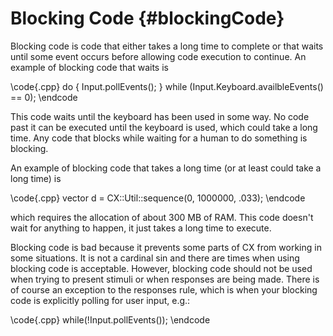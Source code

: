 Blocking Code {#blockingCode}
=============

Blocking code is code that either takes a long time to complete or that waits until some event occurs before
allowing code execution to continue. An example of blocking code that waits is

\code{.cpp}
do {
	Input.pollEvents();
} while (Input.Keyboard.availbleEvents() == 0);
\endcode

This code waits until the keyboard has been used in some way. No code past it can be executed until the keyboard
is used, which could take a long time. Any code that blocks while waiting for a human to do something is blocking.

An example of blocking code that takes a long time (or at least could take a long time) is

\code{.cpp}
vector<double> d = CX::Util::sequence<double>(0, 1000000, .033);
\endcode

which requires the allocation of about 300 MB of RAM. This code doesn't wait for anything to happen, it
just takes a long time to execute.

Blocking code is bad because it prevents some parts of CX from working in some situations. It is not a cardinal
sin and there are times when using blocking code is acceptable. However, blocking code should
not be used when trying to present stimuli or when responses are being made. There is of course an exception to
the responses rule, which is when your blocking code is explicitly polling for user input, e.g.:

\code{.cpp}
while(!Input.pollEvents());
\endcode
